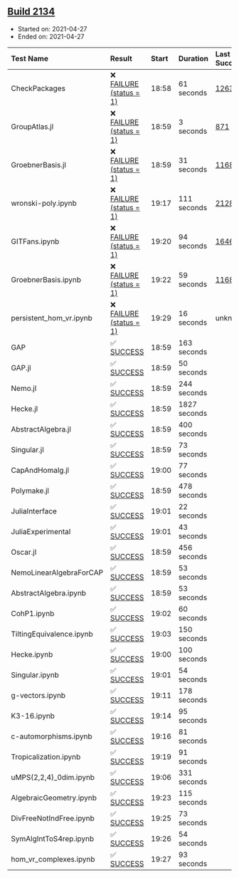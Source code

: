 ## [Build 2134](https://oscarci.mathematik.uni-kl.de/job/oscar-stable/2134/)

* Started on: 2021-04-27
* Ended on: 2021-04-27

| Test Name    | Result | Start | Duration | Last Success | First Failure |
|:-------------|:-------|:------|:---------|:-------------|:--------------|
| CheckPackages | ❌ [FAILURE (status = 1)](https://oscarci.mathematik.uni-kl.de/job/oscar-stable/2134/artifact/logs/build-2134/CheckPackages.log) | 18:58 | 61 seconds | [1263](https://oscarci.mathematik.uni-kl.de/job/oscar-stable/1263/) | [1264](https://oscarci.mathematik.uni-kl.de/job/oscar-stable/1264/) |
| GroupAtlas.jl | ❌ [FAILURE (status = 1)](https://oscarci.mathematik.uni-kl.de/job/oscar-stable/2134/artifact/logs/build-2134/GroupAtlas.jl.log) | 18:59 | 3 seconds | [871](https://oscarci.mathematik.uni-kl.de/job/oscar-stable/871/) | [872](https://oscarci.mathematik.uni-kl.de/job/oscar-stable/872/) |
| GroebnerBasis.jl | ❌ [FAILURE (status = 1)](https://oscarci.mathematik.uni-kl.de/job/oscar-stable/2134/artifact/logs/build-2134/GroebnerBasis.jl.log) | 18:59 | 31 seconds | [1168](https://oscarci.mathematik.uni-kl.de/job/oscar-stable/1168/) | [1169](https://oscarci.mathematik.uni-kl.de/job/oscar-stable/1169/) |
| wronski-poly.ipynb | ❌ [FAILURE (status = 1)](https://oscarci.mathematik.uni-kl.de/job/oscar-stable/2134/artifact/logs/build-2134/wronski-poly.ipynb.log) | 19:17 | 111 seconds | [2128](https://oscarci.mathematik.uni-kl.de/job/oscar-stable/2128/) | [2129](https://oscarci.mathematik.uni-kl.de/job/oscar-stable/2129/) |
| GITFans.ipynb | ❌ [FAILURE (status = 1)](https://oscarci.mathematik.uni-kl.de/job/oscar-stable/2134/artifact/logs/build-2134/GITFans.ipynb.log) | 19:20 | 94 seconds | [1646](https://oscarci.mathematik.uni-kl.de/job/oscar-stable/1646/) | [1647](https://oscarci.mathematik.uni-kl.de/job/oscar-stable/1647/) |
| GroebnerBasis.ipynb | ❌ [FAILURE (status = 1)](https://oscarci.mathematik.uni-kl.de/job/oscar-stable/2134/artifact/logs/build-2134/GroebnerBasis.ipynb.log) | 19:22 | 59 seconds | [1168](https://oscarci.mathematik.uni-kl.de/job/oscar-stable/1168/) | [1169](https://oscarci.mathematik.uni-kl.de/job/oscar-stable/1169/) |
| persistent_hom_vr.ipynb | ❌ [FAILURE (status = 1)](https://oscarci.mathematik.uni-kl.de/job/oscar-stable/2134/artifact/logs/build-2134/persistent_hom_vr.ipynb.log) | 19:29 | 16 seconds | unknown | unknown |
| GAP | ✅ [SUCCESS](https://oscarci.mathematik.uni-kl.de/job/oscar-stable/2134/artifact/logs/build-2134/GAP.log) | 18:59 | 163 seconds |  |  |
| GAP.jl | ✅ [SUCCESS](https://oscarci.mathematik.uni-kl.de/job/oscar-stable/2134/artifact/logs/build-2134/GAP.jl.log) | 18:59 | 50 seconds |  |  |
| Nemo.jl | ✅ [SUCCESS](https://oscarci.mathematik.uni-kl.de/job/oscar-stable/2134/artifact/logs/build-2134/Nemo.jl.log) | 18:59 | 244 seconds |  |  |
| Hecke.jl | ✅ [SUCCESS](https://oscarci.mathematik.uni-kl.de/job/oscar-stable/2134/artifact/logs/build-2134/Hecke.jl.log) | 18:59 | 1827 seconds |  |  |
| AbstractAlgebra.jl | ✅ [SUCCESS](https://oscarci.mathematik.uni-kl.de/job/oscar-stable/2134/artifact/logs/build-2134/AbstractAlgebra.jl.log) | 18:59 | 400 seconds |  |  |
| Singular.jl | ✅ [SUCCESS](https://oscarci.mathematik.uni-kl.de/job/oscar-stable/2134/artifact/logs/build-2134/Singular.jl.log) | 18:59 | 73 seconds |  |  |
| CapAndHomalg.jl | ✅ [SUCCESS](https://oscarci.mathematik.uni-kl.de/job/oscar-stable/2134/artifact/logs/build-2134/CapAndHomalg.jl.log) | 19:00 | 77 seconds |  |  |
| Polymake.jl | ✅ [SUCCESS](https://oscarci.mathematik.uni-kl.de/job/oscar-stable/2134/artifact/logs/build-2134/Polymake.jl.log) | 18:59 | 478 seconds |  |  |
| JuliaInterface | ✅ [SUCCESS](https://oscarci.mathematik.uni-kl.de/job/oscar-stable/2134/artifact/logs/build-2134/JuliaInterface.log) | 19:01 | 22 seconds |  |  |
| JuliaExperimental | ✅ [SUCCESS](https://oscarci.mathematik.uni-kl.de/job/oscar-stable/2134/artifact/logs/build-2134/JuliaExperimental.log) | 19:01 | 43 seconds |  |  |
| Oscar.jl | ✅ [SUCCESS](https://oscarci.mathematik.uni-kl.de/job/oscar-stable/2134/artifact/logs/build-2134/Oscar.jl.log) | 18:59 | 456 seconds |  |  |
| NemoLinearAlgebraForCAP | ✅ [SUCCESS](https://oscarci.mathematik.uni-kl.de/job/oscar-stable/2134/artifact/logs/build-2134/NemoLinearAlgebraForCAP.log) | 18:59 | 53 seconds |  |  |
| AbstractAlgebra.ipynb | ✅ [SUCCESS](https://oscarci.mathematik.uni-kl.de/job/oscar-stable/2134/artifact/logs/build-2134/AbstractAlgebra.ipynb.log) | 18:59 | 53 seconds |  |  |
| CohP1.ipynb | ✅ [SUCCESS](https://oscarci.mathematik.uni-kl.de/job/oscar-stable/2134/artifact/logs/build-2134/CohP1.ipynb.log) | 19:02 | 60 seconds |  |  |
| TiltingEquivalence.ipynb | ✅ [SUCCESS](https://oscarci.mathematik.uni-kl.de/job/oscar-stable/2134/artifact/logs/build-2134/TiltingEquivalence.ipynb.log) | 19:03 | 150 seconds |  |  |
| Hecke.ipynb | ✅ [SUCCESS](https://oscarci.mathematik.uni-kl.de/job/oscar-stable/2134/artifact/logs/build-2134/Hecke.ipynb.log) | 19:00 | 100 seconds |  |  |
| Singular.ipynb | ✅ [SUCCESS](https://oscarci.mathematik.uni-kl.de/job/oscar-stable/2134/artifact/logs/build-2134/Singular.ipynb.log) | 19:01 | 54 seconds |  |  |
| g-vectors.ipynb | ✅ [SUCCESS](https://oscarci.mathematik.uni-kl.de/job/oscar-stable/2134/artifact/logs/build-2134/g-vectors.ipynb.log) | 19:11 | 178 seconds |  |  |
| K3-16.ipynb | ✅ [SUCCESS](https://oscarci.mathematik.uni-kl.de/job/oscar-stable/2134/artifact/logs/build-2134/K3-16.ipynb.log) | 19:14 | 95 seconds |  |  |
| c-automorphisms.ipynb | ✅ [SUCCESS](https://oscarci.mathematik.uni-kl.de/job/oscar-stable/2134/artifact/logs/build-2134/c-automorphisms.ipynb.log) | 19:16 | 81 seconds |  |  |
| Tropicalization.ipynb | ✅ [SUCCESS](https://oscarci.mathematik.uni-kl.de/job/oscar-stable/2134/artifact/logs/build-2134/Tropicalization.ipynb.log) | 19:19 | 91 seconds |  |  |
| uMPS(2,2,4)_0dim.ipynb | ✅ [SUCCESS](https://oscarci.mathematik.uni-kl.de/job/oscar-stable/2134/artifact/logs/build-2134/uMPS-2-2-4-_0dim.ipynb.log) | 19:06 | 331 seconds |  |  |
| AlgebraicGeometry.ipynb | ✅ [SUCCESS](https://oscarci.mathematik.uni-kl.de/job/oscar-stable/2134/artifact/logs/build-2134/AlgebraicGeometry.ipynb.log) | 19:23 | 115 seconds |  |  |
| DivFreeNotIndFree.ipynb | ✅ [SUCCESS](https://oscarci.mathematik.uni-kl.de/job/oscar-stable/2134/artifact/logs/build-2134/DivFreeNotIndFree.ipynb.log) | 19:25 | 73 seconds |  |  |
| SymAlgIntToS4rep.ipynb | ✅ [SUCCESS](https://oscarci.mathematik.uni-kl.de/job/oscar-stable/2134/artifact/logs/build-2134/SymAlgIntToS4rep.ipynb.log) | 19:26 | 54 seconds |  |  |
| hom_vr_complexes.ipynb | ✅ [SUCCESS](https://oscarci.mathematik.uni-kl.de/job/oscar-stable/2134/artifact/logs/build-2134/hom_vr_complexes.ipynb.log) | 19:27 | 93 seconds |  |  |
